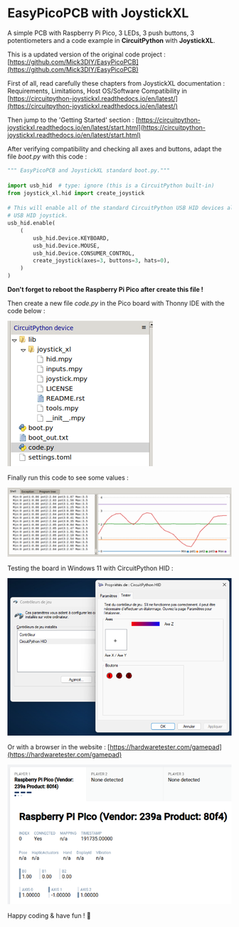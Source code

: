 # EasyPicoPCB with JoystickXL

A simple PCB with Raspberry Pi Pico, 3 LEDs, 3 push buttons, 3 potentiometers and a code example in **CircuitPython** with **JoystickXL**. 

This is a updated version of the original code project : [https://github.com/Mick3DIY/EasyPicoPCB](https://github.com/Mick3DIY/EasyPicoPCB)

First of all, read carefully these chapters from JoystickXL documentation : Requirements, Limitations, Host OS/Software Compatibility in [https://circuitpython-joystickxl.readthedocs.io/en/latest/](https://circuitpython-joystickxl.readthedocs.io/en/latest/)

Then jump to the 'Getting Started' section : [https://circuitpython-joystickxl.readthedocs.io/en/latest/start.html](https://circuitpython-joystickxl.readthedocs.io/en/latest/start.html)

After verifying compatibility and checking all axes and buttons, adapt the file *boot.py* with this code :

```python
""" EasyPicoPCB and JoystickXL standard boot.py."""

import usb_hid  # type: ignore (this is a CircuitPython built-in)
from joystick_xl.hid import create_joystick

# This will enable all of the standard CircuitPython USB HID devices along with a
# USB HID joystick.
usb_hid.enable(
    (
        usb_hid.Device.KEYBOARD,
        usb_hid.Device.MOUSE,
        usb_hid.Device.CONSUMER_CONTROL,
        create_joystick(axes=3, buttons=3, hats=0),
    )
)
```

**Don't forget to reboot the Raspberry Pi Pico after create this file !**

Then create a new file *code.py* in the Pico board with Thonny IDE with the code below :

![](assets/EasyPicoPCB_joystickXL_directories.png)

<!-- MARKDOWN-AUTO-DOCS:START (CODE:src=https://github.com/Mick3DIY/EasyPicoPCB/blob/9bdf7d77696d0fcb04d4879ffee31a63a1c57967/joystickXL/EasyPicoPCB_JoystickXL.py) -->
<!-- MARKDOWN-AUTO-DOCS:END -->

Finally run this code to see some values :

![](assets/EasyPicoPCB_joystickXL_thonny.png)

Testing the board in Windows 11 with CircuitPython HID :

![](assets/EasyPicoPCB_joystickXL_w11.png)

Or with a browser in the website : [https://hardwaretester.com/gamepad](https://hardwaretester.com/gamepad)

![](assets/EasyPicoPCB_joystickXL_gamepad.png)

Happy coding & have fun ! :partying_face:
